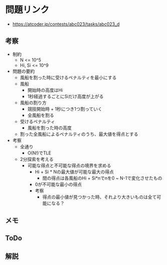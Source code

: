 # 問題リンク
- https://atcoder.jp/contests/abc023/tasks/abc023_d

## 考察
- 制約
    - N <= 10^5
    - Hi, Si <= 10^9
- 問題の要約
    - 風船を割った時に受けるペナルティを最小にする
    - 風船
        - 開始時の高度はHi
        - 1秒経過するごとにSiだけ高度が上がる
    - 風船の割り方
        - 競技開始時 + 1秒につき1つ割っていく
        - 全風船を割る
    - 受けるペナルティ
        - 風船を割った時の高度
    - 割った全風船によるペナルティのうち、最大値を得点とする
- 考察
    - 全通り
        - O(N!)でTLE
    - 2分探索を考える
        - 可能な得点と不可能な得点の境界を求める
            - Hi + Si * Nの最大値が可能な最大の得点
                - 間の得点は各風船のHi + Si*nでnを0 ~ N-1で変化させたもの
            - 0が不可能な最小の得点
            - 考察
                - 得点の最小値が見つかった時、それより大きいものは全て可能になる？



## メモ

## ToDo

## 解説